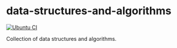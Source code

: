# data-structures-and-algorithms 

[![Ubuntu CI](https://github.com/odlot/data-structures-and-algorithms/actions/workflows/ubuntu.yaml/badge.svg)](https://github.com/odlot/data-structures-and-algorithms/actions/workflows/ubuntu.yaml)

Collection of data structures and algorithms.
